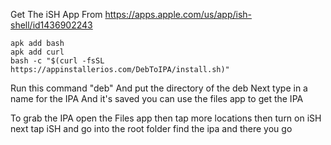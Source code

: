 Get The iSH App From https://apps.apple.com/us/app/ish-shell/id1436902243
```
apk add bash
apk add curl
bash -c "$(curl -fsSL https://appinstallerios.com/DebToIPA/install.sh)"
```

Run this command "deb"
And put the directory of the deb
Next type in a name for the IPA
And it's saved you can use the files app to get the IPA

To grab the IPA open the Files app then tap more locations then turn on iSH next tap iSH and go into the root folder find the ipa and there you go
